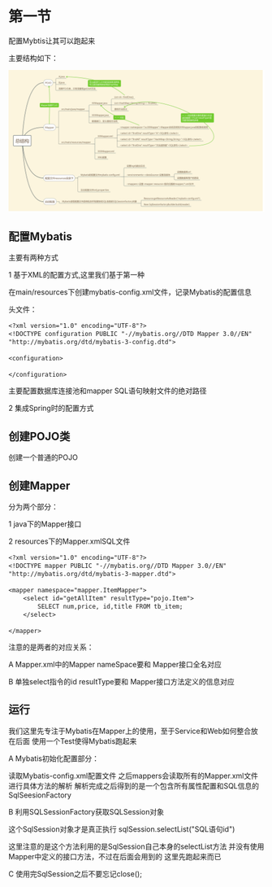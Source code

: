 
# 第一节
配置Mybtis让其可以跑起来

主要结构如下：

![](mind1.png)

## 配置Mybatis
 主要有两种方式 
 
 1 基于XML的配置方式,这里我们基于第一种
 

 在main/resources下创建mybatis-config.xml文件，记录Mybatis的配置信息
 
 头文件：
 
    
    <?xml version="1.0" encoding="UTF-8"?>
    <!DOCTYPE configuration PUBLIC "-//mybatis.org//DTD Mapper 3.0//EN" "http://mybatis.org/dtd/mybatis-3-config.dtd">
    
    <configuration>
        
    </configuration>
 主要配置数据库连接池和mapper SQL语句映射文件的绝对路径

 
 2 集成Spring时的配置方式


## 创建POJO类

创建一个普通的POJO

## 创建Mapper

分为两个部分：

1 java下的Mapper接口

2 resources下的Mapper.xmlSQL文件

    <?xml version="1.0" encoding="UTF-8"?>
    <!DOCTYPE mapper PUBLIC "-//mybatis.org//DTD Mapper 3.0//EN" "http://mybatis.org/dtd/mybatis-3-mapper.dtd">
    
    <mapper namespace="mapper.ItemMapper">
        <select id="getAllItem" resultType="pojo.Item">
            SELECT num,price, id,title FROM tb_item;
        </select>
    
    </mapper>

注意的是两者的对应关系：

A Mapper.xml中的Mapper nameSpace要和 Mapper接口全名对应

B 单独select指令的id resultType要和 Mapper接口方法定义的信息对应

## 运行

我们这里先专注于Mybatis在Mapper上的使用，至于Service和Web如何整合放在后面
使用一个Test使得Mybatis跑起来

A Mybatis初始化配置部分：

读取Mybatis-config.xml配置文件
之后mappers会读取所有的Mapper.xml文件进行具体方法的解析
解析完成之后得到的是一个包含所有属性配置和SQL信息的SqlSeesionFactory

B 利用SQLSessionFactory获取SQLSession对象

这个SqlSession对象才是真正执行 sqlSession.selectList("SQL语句id")

这里注意的是这个方法利用的是SqlSession自己本身的selectList方法
并没有使用Mapper中定义的接口方法，不过在后面会用到的
这里先跑起来而已

C 使用完SqlSession之后不要忘记close();
